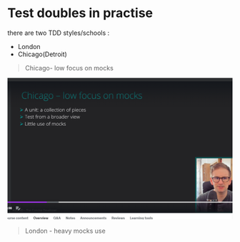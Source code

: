 # Test doubles in practise

there are two TDD styles/schools :

- London
- Chicago(Detroit)

> Chicago- low focus on mocks

![alt text](image.png)

> London - heavy mocks use
